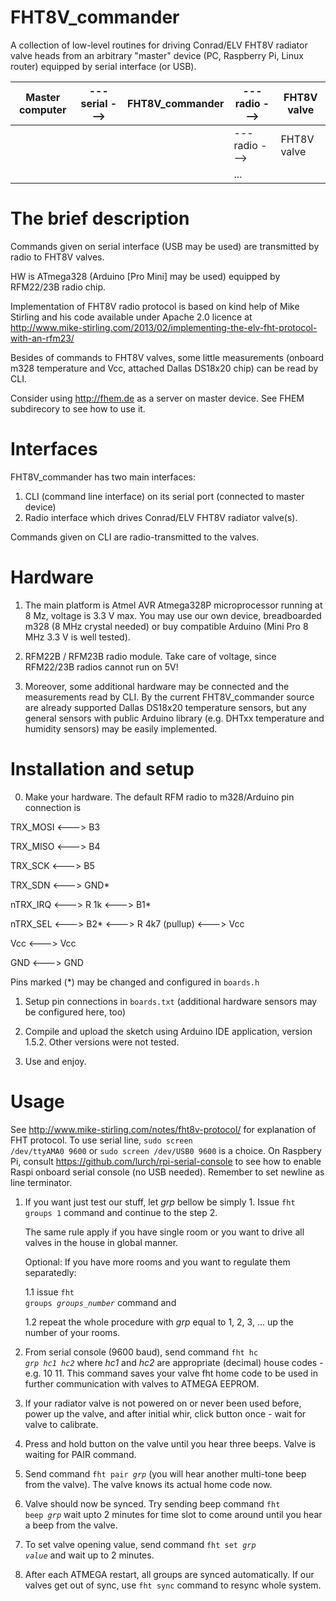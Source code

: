 
FHT8V_commander
===============

A collection of low-level routines for driving Conrad/ELV FHT8V radiator valve heads 
from an arbitrary "master" device (PC, Raspberry Pi, Linux router) equipped by serial interface (or USB).

Master computer | --- serial ---> | FHT8V_commander | --- radio --->| FHT8V valve
----------------|-----------------|-----------------|---------------|------------
                |                 |                 |--- radio ---> | FHT8V valve
                |                 |                 |      ...	    |

    

The brief description
======================

Commands given on serial interface (USB may be used) are transmitted by radio to FHT8V valves. 

HW is ATmega328 (Arduino [Pro Mini] may be used) equipped by RFM22/23B radio chip. 

Implementation of FHT8V radio protocol is based on kind help of  Mike Stirling and his code available under Apache 2.0 licence at
http://www.mike-stirling.com/2013/02/implementing-the-elv-fht-protocol-with-an-rfm23/

Besides of commands to FHT8V valves, some little measurements (onboard m328 temperature and Vcc, attached Dallas DS18x20 chip) can be read by CLI. 

Consider using http://fhem.de as a server on master device. See FHEM subdirecory to see how to use it.

Interfaces
==========

FHT8V_commander has two main interfaces:

1. CLI (command line interface) on its serial port (connected to master device)
2. Radio interface which drives Conrad/ELV FHT8V radiator valve(s).

Commands given on CLI are radio-transmitted to the valves.


Hardware
========

1. The main platform is Atmel AVR Atmega328P microprocessor running at 8 Mz, voltage is 3.3 V max. 
You may use our own device, breadboarded m328 (8 MHz crystal needed) or buy compatible Arduino (Mini Pro 8 MHz 3.3 V is well tested).  

2. RFM22B / RFM23B radio module. Take care of voltage, since RFM22/23B radios cannot run on 5V!

3. Moreover, some additional hardware may be connected and the measurements read by CLI. 
By the current FHT8V_commander source are already supported Dallas DS18x20 temperature sensors, 
but any general sensors with public Arduino library (e.g. DHTxx temperature and humidity sensors) may be easily implemented.



Installation and setup
======================

0. Make your hardware. The default RFM radio to m328/Arduino pin connection is

TRX_MOSI <---> B3<p>
TRX_MISO <---> B4<p>
TRX_SCK	 <---> B5<p>
<p>
TRX_SDN  <---> GND* <p>
<p>
nTRX_IRQ <---> R 1k <---> B1* <p>
nTRX_SEL <---> B2* <---> R 4k7 (pullup) <---> Vcc<p>
<p>           
Vcc <---> Vcc<p> 
GND <---> GND<p>

Pins marked (*) may be changed and configured in <code>boards.h</code>


1. Setup pin connections in <code>boards.txt</code> (additional hardware sensors may be configured here, too)

2. Compile and upload the sketch using Arduino IDE application, version 1.5.2. Other versions were not tested.

4. Use and enjoy. 


Usage
=====
See http://www.mike-stirling.com/notes/fht8v-protocol/ for explanation of FHT protocol. 
To use serial line, <code>sudo screen /dev/ttyAMA0  9600</code> or <code>sudo screen /dev/USB0  9600</code> is a choice.
On Raspbery Pi, consult https://github.com/lurch/rpi-serial-console to see how to enable Raspi onboard serial console (no USB needed).
Remember to set newline as line terminator.

1. If you want just test our stuff, let <i>grp</i> bellow be simply 1. Issue <code>fht groups 1</code> command and continue to the step 2.<p>
   The same rule apply if you have single room or you want to drive all valves in the house in global manner.<p>
   Optional: If you have more rooms and you want to regulate them separatedly:<p>
	   1.1 issue <code>fht groups <i>groups_number</i></code> command and<p>
	   1.2 repeat the whole procedure with <i>grp</i> equal to 1, 2, 3, ... up the number of your rooms.

2. From serial console (9600 baud), send command
<code>fht hc <i>grp</i> <i>hc1</i> <i>hc2</i></code>
where <i>hc1</i> and <i>hc2</i> are appropriate (decimal) house codes - e.g. 10 11.
This command saves your valve fht home code to be used in further communication with valves to ATMEGA EEPROM.

3. If your radiator valve is not powered on or never been used before, power up the valve, and after initial whir, click button once - wait for valve to calibrate.

4. Press and hold button on the valve until you hear three beeps. Valve is waiting for PAIR command.

5. Send command
<code>fht pair <i>grp</i></code>
(you will hear another multi-tone beep from the valve). 
The valve knows its actual home code now.

6. Valve should now be synced. Try sending beep command
<code>fht beep <i>grp</i></code>
wait upto 2 minutes for time slot to come around until you hear a beep from the valve.

7. To set valve opening value, send command
<code>fht set <i>grp</i> <i>value</i></code>
and wait up to 2 minutes.

8. After each ATMEGA restart, all groups are synced automatically. 
If our valves get out of sync, use <code>fht sync</code> command to resync whole system.